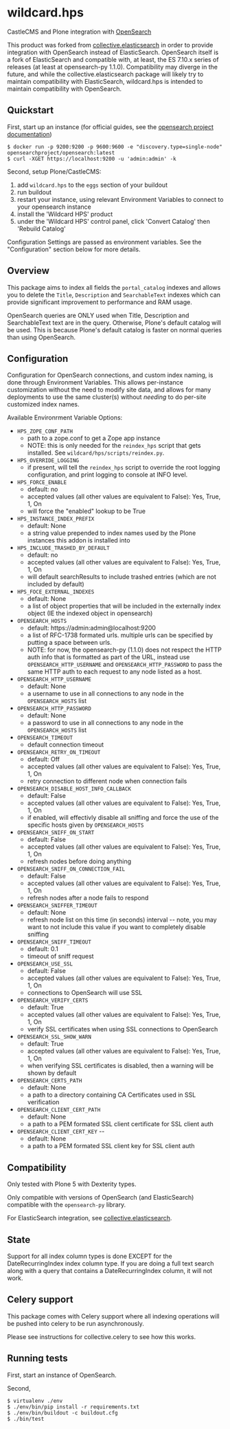 wildcard.hps
============

CastleCMS and Plone integration with [OpenSearch](https://opensearch.org)

This product was forked from [collective.elasticsearch](https://github.com/collective/collective.elasticsearch)
in order to provide integration with OpenSearch instead of ElasticSearch. OpenSearch itself is
a fork of ElasticSearch and compatible with, at least, the ES 7.10.x series of releases (at least
at opensearch-py 1.1.0). Compatibility may diverge in the future, and while the collective.elasticsearch
package will likely try to maintain compatibility with ElasticSearch, wildcard.hps is intended
to maintain compatibility with OpenSearch.

## Quickstart

First, start up an instance (for official guides, see the [opensearch project documentation](https://opensearch.org/docs/latest/opensearch/install/index/))

```
$ docker run -p 9200:9200 -p 9600:9600 -e "discovery.type=single-node" opensearchproject/opensearch:latest
$ curl -XGET https://localhost:9200 -u 'admin:admin' -k
```

Second, setup Plone/CastleCMS:

1. add `wildcard.hps` to the `eggs` section of your buildout
3. run buildout
4. restart your instance, using relevant Environment Variables to connect to your opensearch instance
5. install the 'Wildcard HPS' product
6. under the 'Wildcard HPS' control panel, click 'Convert Catalog' then 'Rebuild Catalog'

Configuration Settings are passed as environment variables. See the "Configuration" section
below for more details.


## Overview

This package aims to index all fields the `portal_catalog` indexes
and allows you to delete the `Title`, `Description` and `SearchableText`
indexes which can provide significant improvement to performance and RAM usage.

OpenSearch queries are ONLY used when Title, Description and SearchableText
text are in the query. Otherwise, Plone's default catalog will be used.
This is because Plone's default catalog is faster on normal queries than using
OpenSearch.


## Configuration

Configuration for OpenSearch connections, and custom index naming, is done through
Environment Variables. This allows per-instance customization without the need to
modify site data, and allows for many deployments to use the same cluster(s) without
_needing_ to do per-site customized index names.

Available Environrment Variable Options:

  * `HPS_ZOPE_CONF_PATH`
    * path to a zope.conf to get a Zope app instance
    * NOTE: this is only needed for the `reindex_hps` script that gets installed.
      See `wildcard/hps/scripts/reindex.py`.
  * `HPS_OVERRIDE_LOGGING`
    * if present, will tell the `reindex_hps` script to override the root logging
      configuration, and print logging to console at INFO level.
  * `HPS_FORCE_ENABLE`
    * default: no
    * accepted values (all other values are equivalent to False): Yes, True, 1, On
    * will force the "enabled" lookup to be True
  * `HPS_INSTANCE_INDEX_PREFIX`
    * default: None
    * a string value prepended to index names used by the Plone instances this addon is installed into
  * `HPS_INCLUDE_TRASHED_BY_DEFAULT`
    * default: no
    * accepted values (all other values are equivalent to False): Yes, True, 1, On
    * will default searchResults to include trashed entries (which are not included by default)
  * `HPS_FOCE_EXTERNAL_INDEXES`
    * default: None
    * a list of object properties that will be included in the externally index object (IE
      the indexed object in opensearch)
  * `OPENSEARCH_HOSTS`
    * default: https://admin:admin@localhost:9200
    * a list of RFC-1738 formated urls. multiple urls can be specified by putting a space between urls.
    * NOTE: for now, the opensearch-py (1.1.0) does not respect the HTTP auth info that is formatted
      as part of the URL, instead use `OPENSEARCH_HTTP_USERNAME` and `OPENSEARCH_HTTP_PASSWORD` to pass
      the same HTTP auth to each request to any node listed as a host.
  * `OPENSEARCH_HTTP_USERNAME`
    * default: None
    * a username to use in all connections to any node in the `OPENSEARCH_HOSTS` list
  * `OPENSEARCH_HTTP_PASSWORD`
    * default: None
    * a password to use in all connections to any node in the `OPENSEARCH_HOSTS` list
  * `OPENSEARCH_TIMEOUT`
    * default connection timeout
  * `OPENSEARCH_RETRY_ON_TIMEOUT`
    * default: Off
    * accepted values (all other values are equivalent to False): Yes, True, 1, On
    * retry connection to different node when connection fails
  * `OPENSEARCH_DISABLE_HOST_INFO_CALLBACK`
    * default: False
    * accepted values (all other values are equivalent to False): Yes, True, 1, On
    * if enabled, will effectivly disable all sniffing and force the use of the specific
      hosts given by `OPENSEARCH_HOSTS`
  * `OPENSEARCH_SNIFF_ON_START`
    * default: False
    * accepted values (all other values are equivalent to False): Yes, True, 1, On
    * refresh nodes before doing anything
  * `OPENSEARCH_SNIFF_ON_CONNECTION_FAIL`
    * default: False
    * accepted values (all other values are equivalent to False): Yes, True, 1, On
    * refresh nodes after a node fails to respond
  * `OPENSEARCH_SNIFFER_TIMEOUT`
    * default: None
    * refresh node list on this time (in seconds) interval -- note, you may want to
      not include this value if you want to completely disable sniffing
  * `OPENSEARCH_SNIFF_TIMEOUT`
    * default: 0.1
    * timeout of sniff request
  * `OPENSEARCH_USE_SSL`
    * default: False
    * accepted values (all other values are equivalent to False): Yes, True, 1, On
    * connections to OpenSearch will use SSL
  * `OPENSEARCH_VERIFY_CERTS`
    * default: True
    * accepted values (all other values are equivalent to False): Yes, True, 1, On
    * verify SSL certificates when using SSL connections to OpenSearch
  * `OPENSEARCH_SSL_SHOW_WARN`
    * default: True
    * accepted values (all other values are equivalent to False): Yes, True, 1, On
    * when verifying SSL certificates is disabled, then a warning will be shown by default
  * `OPENSEARCH_CERTS_PATH`
    * default: None
    * a path to a directory containing CA Certificates used in SSL verification
  * `OPENSEARCH_CLIENT_CERT_PATH`
    * default: None
    * a path to a PEM formated SSL client certificate for SSL client auth
  * `OPENSEARCH_CLIENT_CERT_KEY` -- 
    * default: None
    * a path to a PEM formated SSL client key for SSL client auth


## Compatibility

Only tested with Plone 5 with Dexterity types.

Only compatible with versions of OpenSearch (and ElasticSearch) compatible
with the `opensearch-py` library.

For ElasticSearch integration, see [collective.elasticsearch](https://github.com/collective/collective.elasticsearch).


## State

Support for all index column types is done EXCEPT for the DateRecurringIndex
index column type. If you are doing a full text search along with a query that
contains a DateRecurringIndex column, it will not work.


## Celery support

This package comes with Celery support where all indexing operations will be pushed
into celery to be run asynchronously.

Please see instructions for collective.celery to see how this works.


## Running tests

First, start an instance of OpenSearch.

Second,

```
$ virtualenv ./env
$ ./env/bin/pip install -r requirements.txt
$ ./env/bin/buildout -c buildout.cfg
$ ./bin/test
```
